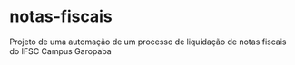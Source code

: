 # notas-fiscais
 Projeto de uma automação de um processo de liquidação de notas fiscais do IFSC Campus Garopaba
